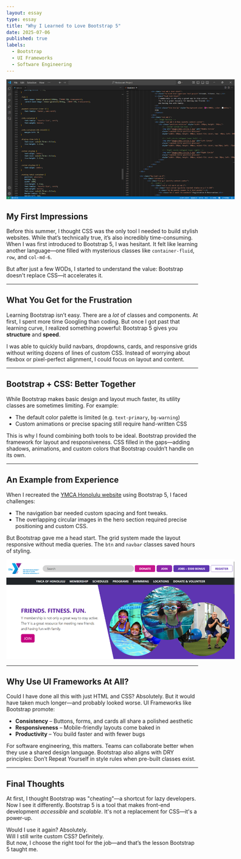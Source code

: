 ```yaml
---
layout: essay
type: essay
title: "Why I Learned to Love Bootstrap 5"
date: 2025-07-06
published: true
labels:
  - Bootstrap
  - UI Frameworks
  - Software Engineering
---
```


<div class="text-center mb-4">
  <img src="../img/Bootstrap5Review/bootstrap-vs-css.png" class="img-fluid rounded" style="max-width: 600px;" alt="Bootstrap vs CSS">
</div>

## My First Impressions

Before this summer, I thought CSS was the only tool I needed to build stylish websites. While that’s technically true, it’s also incredibly time-consuming. When I was first introduced to Bootstrap 5, I was hesitant. It felt like learning another language—one filled with mysterious classes like `container-fluid`, `row`, and `col-md-6`.

But after just a few WODs, I started to understand the value: Bootstrap doesn't replace CSS—it accelerates it.

---

## What You Get for the Frustration

Learning Bootstrap isn’t easy. There are a *lot* of classes and components. At first, I spent more time Googling than coding. But once I got past that learning curve, I realized something powerful: Bootstrap 5 gives you **structure** and **speed**.

I was able to quickly build navbars, dropdowns, cards, and responsive grids without writing dozens of lines of custom CSS. Instead of worrying about flexbox or pixel-perfect alignment, I could focus on layout and content.

---

## Bootstrap + CSS: Better Together

While Bootstrap makes basic design and layout much faster, its utility classes are sometimes limiting. For example:
- The default color palette is limited (e.g. `text-primary`, `bg-warning`)
- Custom animations or precise spacing still require hand-written CSS

This is why I found combining both tools to be ideal. Bootstrap provided the framework for layout and responsiveness. CSS filled in the gaps—adding shadows, animations, and custom colors that Bootstrap couldn’t handle on its own.

---

## An Example from Experience

When I recreated the [YMCA Honolulu website](https://www.ymcahonolulu.org) using Bootstrap 5, I faced challenges:
- The navigation bar needed custom spacing and font tweaks.
- The overlapping circular images in the hero section required precise positioning and custom CSS.

But Bootstrap gave me a head start. The grid system made the layout responsive without media queries. The `btn` and `navbar` classes saved hours of styling.

<div class="text-center mb-4">
  <img src="../img/Bootstrap5Review/ymca-bootstrap-comparison.png" class="img-fluid rounded" style="max-width: 600px;" alt="YMCA Website Bootstrap recreation">
</div>

---

## Why Use UI Frameworks At All?

Could I have done all this with just HTML and CSS? Absolutely. But it would have taken much longer—and probably looked worse. UI Frameworks like Bootstrap promote:
- **Consistency** – Buttons, forms, and cards all share a polished aesthetic
- **Responsiveness** – Mobile-friendly layouts come baked in
- **Productivity** – You build faster and with fewer bugs

For software engineering, this matters. Teams can collaborate better when they use a shared design language. Bootstrap also aligns with DRY principles: Don’t Repeat Yourself in style rules when pre-built classes exist.

---

## Final Thoughts

At first, I thought Bootstrap was "cheating"—a shortcut for lazy developers. Now I see it differently. Bootstrap 5 is a tool that makes front-end development *accessible* and *scalable*. It's not a replacement for CSS—it's a power-up.

Would I use it again? Absolutely.  
Will I still write custom CSS? Definitely.  
But now, I choose the right tool for the job—and that’s the lesson Bootstrap 5 taught me.
